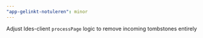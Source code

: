 ```yaml
---
"app-gelinkt-notuleren": minor
---
```


Adjust ldes-client `processPage` logic to remove incoming tombstones entirely
